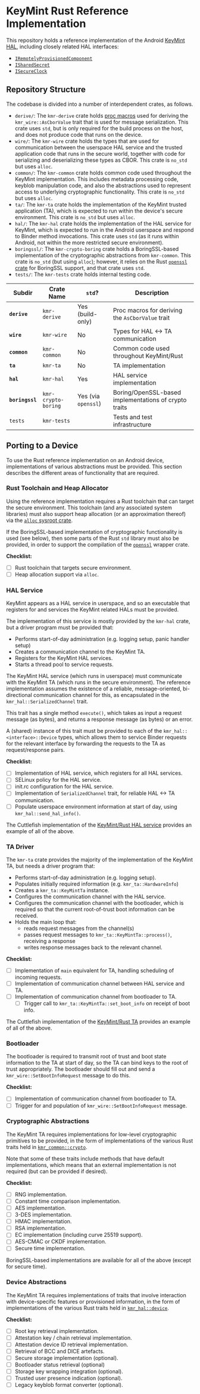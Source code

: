 # KeyMint Rust Reference Implementation

This repository holds a reference implementation of the Android
[KeyMint
HAL](https://cs.android.com/android/platform/superproject/+/master:hardware/interfaces/security/keymint/aidl/android/hardware/security/keymint/IKeyMintDevice.aidl?q=IKeyMintDevice.aidl),
including closely related HAL interfaces:

- [`IRemotelyProvisionedComponent`](https://cs.android.com/android/platform/superproject/+/master:hardware/interfaces/security/keymint/aidl/android/hardware/security/keymint/IRemotelyProvisionedComponent.aidl)
- [`ISharedSecret`](https://cs.android.com/android/platform/superproject/+/master:hardware/interfaces/security/sharedsecret/aidl/android/hardware/security/sharedsecret/ISharedSecret.aidl)
- [`ISecureClock`](https://cs.android.com/android/platform/superproject/+/master:hardware/interfaces/security/secureclock/aidl/android/hardware/security/secureclock/ISecureClock.aidl)

## Repository Structure

The codebase is divided into a number of interdependent crates, as follows.

- `derive/`: The `kmr-derive` crate holds [proc
  macros](https://doc.rust-lang.org/reference/procedural-macros.html) used for deriving the
  `kmr_wire::AsCborValue` trait that is used for message serialization. This crate uses `std`, but
  is only required for the build process on the host, and does not produce code that runs on the
  device.
- `wire/`: The `kmr-wire` crate holds the types that are used for communication between the
  userspace HAL service and the trusted application code that runs in the secure world, together
  with code for serializing and deserializing these types as CBOR. This crate is `no_std` but uses
  `alloc`.
- `common/`: The `kmr-common` crate holds common code used throughout the KeyMint
  implementation. This includes metadata processing code, keyblob manipulation code, and also the
  abstractions used to represent access to underlying cryptographic functionality. This crate is
  `no_std` but uses `alloc`.
- `ta/`: The `kmr-ta` crate holds the implementation of the KeyMint trusted application (TA), which
  is expected to run within the device's secure environment. This crate is `no_std` but uses
  `alloc`.
- `hal/`: The `kmr-hal` crate holds the implementation of the HAL service for KeyMint, which is
  expected to run in the Android userspace and respond to Binder method invocations. This crate uses
  `std` (as it runs within Android, not within the more restricted secure environment).
- `boringssl/`: The `kmr-crypto-boring` crate holds a BoringSSL-based implementation of the
  cryptographic abstractions from `kmr-common`. This crate is `no_std` (but using `alloc`); however,
  it relies on the Rust [`openssl` crate](https://docs.rs/openssl) for BoringSSL support, and that
  crate uses `std`.
- `tests/`: The `kmr-tests` crate holds internal testing code.

| Subdir           | Crate Name          | `std`?              | Description                                           |
|------------------|---------------------|---------------------|-------------------------------------------------------|
| **`derive`**     | `kmr-derive`        | Yes (build-only)    | Proc macros for deriving the `AsCborValue` trait      |
| **`wire`**       | `kmr-wire`          | No                  | Types for HAL <-> TA communication                    |
| **`common`**     | `kmr-common`        | No                  | Common code used throughout KeyMint/Rust              |
| **`ta`**         | `kmr-ta`            | No                  | TA implementation                                     |
| **`hal`**        | `kmr-hal`           | Yes                 | HAL service implementation                            |
| **`boringssl`**  | `kmr-crypto-boring` | Yes (via `openssl`) | Boring/OpenSSL-based implementations of crypto traits |
| `tests`          | `kmr-tests`         |                     | Tests and test infrastructure                         |

## Porting to a Device

To use the Rust reference implementation on an Android device, implementations of various
abstractions must be provided.  This section describes the different areas of functionality that are
required.

### Rust Toolchain and Heap Allocator

Using the reference implementation requires a Rust toolchain that can target the secure environment.
This toolchain (and any associated system libraries) must also support heap allocation (or an
approximation thereof) via the [`alloc` sysroot crate](https://doc.rust-lang.org/alloc/).

If the BoringSSL-based implementation of cryptographic functionality is used (see below), then some
parts of the Rust `std` library must also be provided, in order to support the compilation of the
[`openssl`](https://docs.rs/openssl) wrapper crate.

**Checklist:**

- [ ] Rust toolchain that targets secure environment.
- [ ] Heap allocation support via `alloc`.

### HAL Service

KeyMint appears as a HAL service in userspace, and so an executable that registers for and services
the KeyMint related HALs must be provided.

The implementation of this service is mostly provided by the `kmr-hal` crate, but a driver program
must be provided that:

- Performs start-of-day administration (e.g. logging setup, panic handler setup)
- Creates a communication channel to the KeyMint TA.
- Registers for the KeyMint HAL services.
- Starts a thread pool to service requests.

The KeyMint HAL service (which runs in userspace) must communicate with the KeyMint TA (which runs
in the secure environment).  The reference implementation assumes the existence of a reliable,
message-oriented, bi-directional communication channel for this, as encapsulated in the
`kmr_hal::SerializedChannel` trait.

This trait has a single method `execute()`, which takes as input a request message (as bytes), and
returns a response message (as bytes) or an error.

A (shared) instance of this trait must be provided to each of the `kmr_hal::<interface>::Device`
types, which allows them to service Binder requests for the relevant interface by forwarding the
requests to the TA as request/response pairs.

**Checklist:**

- [ ] Implementation of HAL service, which registers for all HAL services.
- [ ] SELinux policy for the HAL service.
- [ ] init.rc configuration for the HAL service.
- [ ] Implementation of `SerializedChannel` trait, for reliable HAL <-> TA communication.
- [ ] Populate userspace environment information at start of day, using `kmr_hal::send_hal_info()`.

The Cuttlefish implementation of the [KeyMint/Rust HAL
service](https://cs.android.com/android/platform/superproject/+/master:device/google/cuttlefish/guest/hals/keymint/rust/src/keymint_hal_main.rs)
provides an example of all of the above.

### TA Driver

The `kmr-ta` crate provides the majority of the implementation of the KeyMint TA, but needs a driver
program that:

- Performs start-of-day administration (e.g. logging setup).
- Populates initially required information (e.g. `kmr_ta::HardwareInfo`)
- Creates a `kmr_ta::KeyMintTa` instance.
- Configures the communication channel with the HAL service.
- Configures the communication channel with the bootloader, which is required so that the current
  root-of-trust boot information can be received.
- Holds the main loop that:
    - reads request messages from the channel(s)
    - passes request messages to `kmr_ta::KeyMintTa::process()`, receiving a response
    - writes response messages back to the relevant channel.

**Checklist:**

- [ ] Implementation of `main` equivalent for TA, handling scheduling of incoming requests.
- [ ] Implementation of communication channel between HAL service and TA.
- [ ] Implementation of communication channel from bootloader to TA.
    - [ ] Trigger call to `kmr_ta::KeyMintTa::set_boot_info` on receipt of boot info.

The Cuttlefish implementation of the [KeyMint/Rust
TA](https://cs.android.com/android/platform/superproject/+/master:device/google/cuttlefish/host/commands/secure_env_rust/secure_env.rs)
provides an example of all of the above.

### Bootloader

The bootloader is required to transmit root of trust and boot state information to the TA at start
of day, so the TA can bind keys to the root of trust appropriately.  The bootloader should fill out
and send a `kmr_wire::SetBootInfoRequest` message to do this.

**Checklist:**

- [ ] Implementation of communication channel from bootloader to TA.
- [ ] Trigger for and population of `kmr_wire::SetBootInfoRequest` message.

### Cryptographic Abstractions

The KeyMint TA requires implementations for low-level cryptographic primitives to be provided, in
the form of implementations of the various Rust traits held in
[`kmr_common::crypto`](common/src/crypto/traits.rs).

Note that some of these traits include methods that have default implementations, which means that
an external implementation is not required (but can be provided if desired).

**Checklist:**

- [ ] RNG implementation.
- [ ] Constant time comparison implementation.
- [ ] AES implementation.
- [ ] 3-DES implementation.
- [ ] HMAC implementation.
- [ ] RSA implementation.
- [ ] EC implementation (including curve 25519 support).
- [ ] AES-CMAC or CKDF implementation.
- [ ] Secure time implementation.

BoringSSL-based implementations are available for all of the above (except for secure time).

### Device Abstractions

The KeyMint TA requires implementations of traits that involve interaction with device-specific
features or provisioned information, in the form of implementations of the various Rust traits held
in [`kmr_hal::device`](hal/src/device.rs).

**Checklist:**

- [ ] Root key retrieval implementation.
- [ ] Attestation key / chain retrieval implementation.
- [ ] Attestation device ID retrieval implementation.
- [ ] Retrieval of BCC and DICE artefacts.
- [ ] Secure storage implementation (optional).
- [ ] Bootloader status retrieval (optional)
- [ ] Storage key wrapping integration (optional).
- [ ] Trusted user presence indication (optional).
- [ ] Legacy keyblob format converter (optional).
